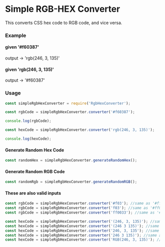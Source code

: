 # Simple RGB-HEX Converter

This converts CSS hex code to RGB code, and vice versa. 

### Example

#### given '#f60387'
output -> 'rgb(246, 3, 135)'

#### given 'rgb(246, 3, 135)'
output -> '#f60387'

### Usage
```javascript
const simpleRgbHexConverter = require('RgbHexConverter');

const rgbCode = simpleRgbHexConverter.converter('#f60387');

console.log(rgbCode);

const hexCode = simpleRgbHexConverter.converter('rgb(246, 3, 135)');

console.log(hexCode);
```

#### Generate Random Hex Code
```javascript
const randomHex = simpleRgbHexConverter.generateRandomHex();
```

#### Generate Random RGB Code
```javascript
const randomRgb = simpleRgbHexConverter.generateRandomRGB();
```

#### These are also valid inputs
```javascript
const rgbCode = simpleRgbHexConverter.converter('#f03'); //same as '#ff0033'
const rgbCode = simpleRgbHexConverter.converter('f03'); //same as '#ff0033'
const rgbCode = simpleRgbHexConverter.converter('ff0033'); //same as '#ff0033'

const hexCode = simpleRgbHexConverter.converter('(246, 3, 135)'); //same as 'rgb(246, 3, 135)'
const hexCode = simpleRgbHexConverter.converter('(246 3 135)'); //same as 'rgb(246, 3, 135)'
const hexCode = simpleRgbHexConverter.converter('246, 3, 135'); //same as 'rgb(246, 3, 135)'
const hexCode = simpleRgbHexConverter.converter('246 3 135)'); //same as 'rgb(246, 3, 135)'
const hexCode = simpleRgbHexConverter.converter('RGB(246, 3, 135)'); //same as 'rgb(246, 3, 135)'
```
